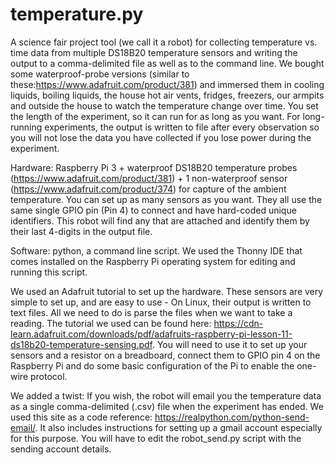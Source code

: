 # temperature.py

A science fair project tool (we call it a robot) for collecting temperature vs. time data from multiple DS18B20 temperature sensors and writing the output to a comma-delimited file as well as to the command line.  We bought some waterproof-probe versions (similar to these:https://www.adafruit.com/product/381) and immersed them in cooling liquids, boiling liquids, the house hot air vents, fridges, freezers, our armpits and outside the house to watch the temperature change over time.  You set the length of the experiment, so it can run for as long as you want.  For long-running experiments, the output is written to file after every observation so you will not lose the data you have collected if you lose power during the experiment.

Hardware: Raspberry Pi 3 + waterproof DS18B20 temperature probes (https://www.adafruit.com/product/381) + 1 non-waterproof sensor (https://www.adafruit.com/product/374) for capture of the ambient temperature.  You can set up as many sensors as you want.  They all use the same single GPIO pin (Pin 4) to connect and have hard-coded unique identifiers. This robot will find any that are attached and identify them by their last 4-digits in the output file.

Software:  python, a command line script.  We used the Thonny IDE that comes installed on the Raspberry Pi operating system for editing and running this script.

We used an Adafruit tutorial to set up the hardware.  These sensors are very simple to set up, and are easy to use - On Linux, their output is written to text files.  All we need to do is parse the files when we want to take a reading.  The tutorial we used can be found here: https://cdn-learn.adafruit.com/downloads/pdf/adafruits-raspberry-pi-lesson-11-ds18b20-temperature-sensing.pdf.  You will need to use it to set up your sensors and a resistor on a breadboard, connect them to GPIO pin 4 on the Raspberry Pi and do some basic configuration of the Pi to enable the one-wire protocol.

We added a twist: If you wish, the robot will email you the temperature data as a single comma-delimited (.csv) file when the experiment has ended.  We used this site as a code reference: https://realpython.com/python-send-email/.  It also includes instructions for setting up a gmail account especially for this purpose.  You will have to edit the robot_send.py script with the sending account details.
